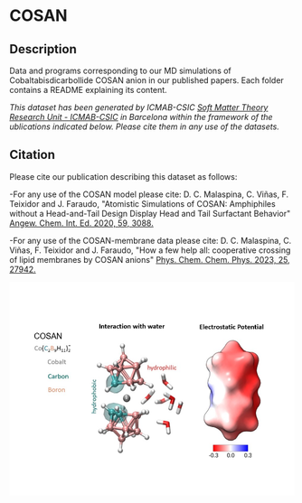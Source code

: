 # COSAN
## Description
Data and programs corresponding to our MD simulations of Cobaltabisdicarbollide COSAN anion in our published papers.
Each folder contains a README explaining its content.

*This dataset has been generated by ICMAB-CSIC [Soft Matter Theory Research Unit - ICMAB-CSIC](https://icmab.es/ts/softmattertheory) in Barcelona within the framework of the ublications indicated below. Please cite them in any use of the datasets.*


## Citation

Please cite our publication describing this dataset as follows:

-For any use of the COSAN model please cite: D. C. Malaspina, C. Viñas, F. Teixidor and J. Faraudo, "Atomistic Simulations of COSAN: Amphiphiles without a Head-and-Tail Design Display Head and Tail Surfactant Behavior" [Angew. Chem. Int. Ed. 2020, 59, 3088.](https://onlinelibrary.wiley.com/doi/10.1002/anie.201913257)

-For any use of the COSAN-membrane data please cite: D. C. Malaspina, C. Viñas, F. Teixidor and J. Faraudo, "How a few help all: cooperative crossing of lipid membranes by COSAN anions" [Phys. Chem. Chem. Phys. 2023, 25, 27942.](https://pubs.rsc.org/en/content/articlelanding/2023/cp/d3cp03614f)


![alternativetext](image.jpg)
